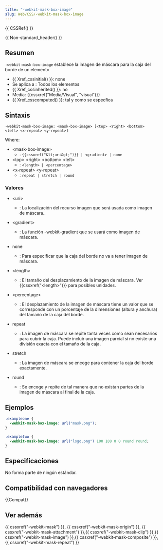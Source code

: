 ```yaml
---
title: "-webkit-mask-box-image"
slug: Web/CSS/-webkit-mask-box-image
---
```


{{ CSSRef() }}

{{ Non-standard_header() }}

## Resumen

`-webkit-mask-box-image` establece la imagen de máscara para la caja del borde de un elemento.

- {{ Xref_cssinitial() }}: none
- Se aplica a : Todos los elementos
- {{ Xref_cssinherited() }}: no
- Media: {{cssxref("Media/Visual", "visual")}}
- {{ Xref_csscomputed() }}: tal y como se especfica

## Síntaxis

```
-webkit-mask-box-image: <mask-box-image> [<top> <right> <bottom> <left> <x-repeat> <y-repeat>]
```

Where:

- \<mask-box-image>
  - : `{{cssxref("&lt;uri&gt;")}} | <gradient> | none`
- \<top> \<right> \<bottom> \<left>
  - : `<length> | <percentage>`
- \<x-repeat> \<y-repeat>
  - : `repeat | stretch | round`

### Valores

- \<uri>
  - : La localización del recurso imagen que será usada como imagen de máscara..
- \<gradient>
  - : La función -webkit-gradient que se usará como imagen de máscara.
- none

  - : Para especificar que la caja del borde no va a tener imagen de máscara.

- \<length>
  - : El tamaño del desplazamiento de la imagen de máscara. Ver {{cssxref("&lt;length&gt;")}} para posibles unidades.
- \<percentage>
  - : El desplazamiento de la imagen de máscara tiene un valor que se corresponde con un porcentaje de la dimensiones (altura y anchura) del tamaño de la caja del borde.
- repeat
  - : La imagen de máscara se repite tanta veces como sean necesarios para cubrir la caja. Puede incluir una imagen parcial si no existe una división exacta con el tamaño de la caja.
- stretch
  - : La imagen de máscara se encoge para contener la caja del borde exactamente.
- round
  - : Se encoge y repite de tal manera que no existan partes de la imagen de máscara al final de la caja.

## Ejemplos

```css
.exampleone {
  -webkit-mask-box-image: url("mask.png");
}

.exampletwo {
  -webkit-mask-box-image: url("logo.png") 100 100 0 0 round round;
}
```

## Especificaciones

No forma parte de ningún estándar.

## Compatibilidad con navegadores

{{Compat}}

## Ver además

{{ cssxref("-webkit-mask") }}, {{ cssxref("-webkit-mask-origin") }}, {{ cssxref("-webkit-mask-attachment") }},{{ cssxref("-webkit-mask-clip") }},{{ cssxref("-webkit-mask-image") }},{{ cssxref("-webkit-mask-composite") }},{{ cssxref("-webkit-mask-repeat") }}
